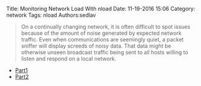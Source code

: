 Title: Monitoring Network Load With nload
Date: 11-19-2016 15:06
Category: network
Tags: nload
Authors:sedlav

> On a continually changing network, it is often difficult to spot issues because of the amount of noise generated by expected network traffic. Even when communications are seemingly quiet, a packet sniffer will display screeds of noisy data. That data might be otherwise unseen broadcast traffic being sent to all hosts willing to listen and respond on a local network.

* [Part1](https://www.linux.com/learn/monitoring-network-load-nload-part-1)
* [Part2](https://www.linux.com/learn/monitoring-network-load-nload-part-2)
